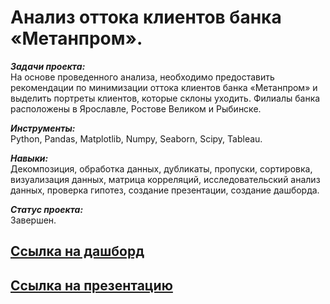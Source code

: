 # Анализ оттока клиентов банка «Метанпром».

***Задачи проекта:***<br>
На основе проведенного анализа, необходимо предоставить рекомендации по минимизации оттока клиентов банка «Метанпром» и выделить портреты клиентов, которые склоны уходить. Филиалы банка расположены в Ярославле, Ростове Великом и Рыбинске.

***Инструменты:***<br>
Python, Pandas, Matplotlib, Numpy, Seaborn, Scipy, Tableau.

***Навыки:***<br>
Декомпозиция, обработка данных, дубликаты, пропуски, сортировка, визуализация данных, матрица корреляций, исследовательский анализ данных, проверка гипотез, создание презентации, создание дашборда.

***Статус проекта:*** <br>
Завершен.

## [Ссылка на дашборд](https://public.tableau.com/app/profile/alexander4262/viz/final_project_bank_16775122612180/main_sheet)

## [Ссылка на презентацию](https://drive.google.com/file/d/1Tfzzqd_NEHnZF0ZK53vGiA6Gba8ua-Wu/view?usp=share_link)
